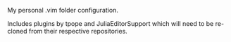 My personal .vim folder configuration.

Includes plugins by tpope and JuliaEditorSupport which will need to be re-cloned from their respective repositories.
